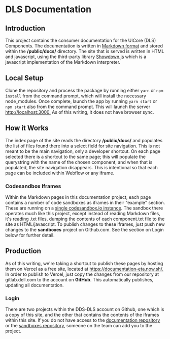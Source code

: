 # DLS Documentation

## Introduction

This project contains the consumer documentation for the UICore (DLS) Components. The documentation is written in [Markdown format](https://daringfireball.net/projects/markdown/syntax) and stored within the **/public/docs/** directory.  The site that is served is written in HTML and javascript, using the third-party library [Showdown.js](http://showdownjs.com/) which is a javascript implementation of the Markdown interpreter.

## Local Setup

Clone the repository and process the package by running either `yarn` or `npm install` from the command prompt, which will install the necessary node_modules. Once complete, launch the app by running `yarn start` or `npm start` also from the command prompt.  This will launch the server <http://localhost:3000.>  As of this writing, it does not have browser sync.

## How it Works

The index page of the site reads the directory **/public/docs/** and populates the list of files found there into a select field for site navigation.  This is not meant to be the main navigation, only a developer shortcut. On each page selected there is a shortcut to the same page; this will populate the querystring with the name of the chosen component, and when that is populated, the site navigation disappears.  This is intentional so that each page can be included within Webflow or any iframe.

### Codesandbox Iframes

Within the Markdown pages in this documentation project, each page contains a number of code sandboxes as iframes in their "example" section.  These are running on a [single codesandbox.io instance](https://codesandbox.io/s/github/DDS-DLS/sandboxes).  The sandbox there operates much like this project, except instead of reading Markdown files, it's reading .txt files, dumping the contents of each component.txt file to the site as HTML/javascript.  To publish changes to these iframes, just push new changes to the **sandboxes** project on Github.com. See the section on Login below for further detail.

## Production

As of this writing, we're taking a shortcut to publish these pages by hosting them on Vercel as a free site, located at <https://documentation-eta.now.sh/.>  In order to publish to Vercel, just copy the changes from our repository at gitlab.dell.com to the account on **GitHub**.  This automatically publishes, updating all documentation.

### Login

There are two projects within the DDS-DLS account on Github, one which is a copy of this site, and the other that contains the contents of the iframes within this site. If you do not have access to the [documentation repository](https://github.com/DDS-DLS/documentation) or the [sandboxes repository](https://github.com/DDS-DLS/sandboxes), someone on the team can add you to the project.
